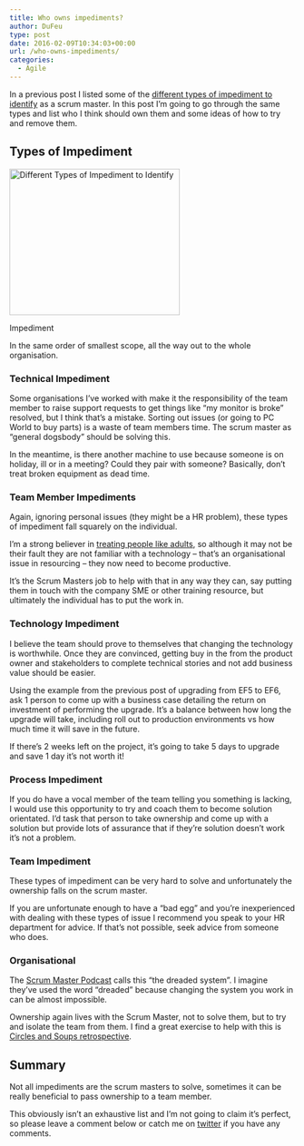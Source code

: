 ```yaml
---
title: Who owns impediments?
author: DuFeu
type: post
date: 2016-02-09T10:34:03+00:00
url: /who-owns-impediments/
categories:
  - Agile
---
```


In a previous post I listed some of the [different types of impediment to identify][1] as a scrum master. In this post I&#8217;m going to go through the same types and list who I think should own them and some ideas of how to try and remove them.

## Types of Impediment

<div id="attachment_536" style="width: 310px" class="wp-caption aligncenter">
  <a href="../../images/2016/01/RoadWorks.png" rel="attachment wp-att-536"><img src="../../images/2016/01/RoadWorks-300x258.png" alt="Different Types of Impediment to Identify" width="300" height="258" class="size-medium wp-image-536" /></a>
  
  <p class="wp-caption-text">
    Impediment
  </p>
</div>

In the same order of smallest scope, all the way out to the whole organisation.

### Technical Impediment

Some organisations I&#8217;ve worked with make it the responsibility of the team member to raise support requests to get things like &#8220;my monitor is broke&#8221; resolved, but I think that&#8217;s a mistake. Sorting out issues (or going to PC World to buy parts) is a waste of team members time. The scrum master as &#8220;general dogsbody&#8221; should be solving this.

In the meantime, is there another machine to use because someone is on holiday, ill or in a meeting? Could they pair with someone? Basically, don&#8217;t treat broken equipment as dead time.

### Team Member Impediments

Again, ignoring personal issues (they might be a HR problem), these types of impediment fall squarely on the individual.

I&#8217;m a strong believer in [treating people like adults][2], so although it may not be their fault they are not familiar with a technology &#8211; that&#8217;s an organisational issue in resourcing &#8211; they now need to become productive.

It&#8217;s the Scrum Masters job to help with that in any way they can, say putting them in touch with the company SME or other training resource, but ultimately the individual has to put the work in.

### Technology Impediment

I believe the team should prove to themselves that changing the technology is worthwhile. Once they are convinced, getting buy in the from the product owner and stakeholders to complete technical stories and not add business value should be easier.

Using the example from the previous post of upgrading from EF5 to EF6, ask 1 person to come up with a business case detailing the return on investment of performing the upgrade. It&#8217;s a balance between how long the upgrade will take, including roll out to production environments vs how much time it will save in the future.

If there&#8217;s 2 weeks left on the project, it&#8217;s going to take 5 days to upgrade and save 1 day it&#8217;s not worth it!

### Process Impediment

If you do have a vocal member of the team telling you something is lacking, I would use this opportunity to try and coach them to become solution orientated. I&#8217;d task that person to take ownership and come up with a solution but provide lots of assurance that if they&#8217;re solution doesn’t work it&#8217;s not a problem.

### Team Impediment

These types of impediment can be very hard to solve and unfortunately the ownership falls on the scrum master.

If you are unfortunate enough to have a &#8220;bad egg&#8221; and you&#8217;re inexperienced with dealing with these types of issue I recommend you speak to your HR department for advice. If that&#8217;s not possible, seek advice from someone who does.

### Organisational

The [Scrum Master Podcast][3] calls this &#8220;the dreaded system&#8221;. I imagine they&#8217;ve used the word &#8220;dreaded&#8221; because changing the system you work in can be almost impossible.

Ownership again lives with the Scrum Master, not to solve them, but to try and isolate the team from them. I find a great exercise to help with this is [Circles and Soups retrospective][4].

## Summary

Not all impediments are the scrum masters to solve, sometimes it can be really beneficial to pass ownership to a team member.

This obviously isn&#8217;t an exhaustive list and I&#8217;m not going to claim it&#8217;s perfect, so please leave a comment below or catch me on [twitter][5] if you have any comments.

[1]: http://localhost:8000/empty/different-types-of-impediment-to-identify/
[2]: https://hbr.org/2013/03/treat-employees-with-trust
[3]: http://www.scrum-master-toolbox.com/
[4]: http://localhost:8000/empty/retrospective-experience-self-assessment-plus-circles-and-soup/
[5]: https://twitter.com/mattdufeu
